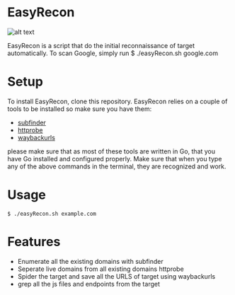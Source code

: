 # EasyRecon
 
![alt text](https://github.com/cspshivam/easyrecon/blob/main/easy.JPG "easyrecon")

EasyRecon is a script that do the initial reconnaissance of target automatically. To scan Google, simply run $ ./easyRecon.sh google.com

# Setup
 To install EasyRecon, clone this repository. EasyRecon relies on a couple of tools to be installed so make sure you have them:
    
 * [subfinder](https://github.com/projectdiscovery/subfinder)
 * [httprobe](https://github.com/tomnomnom/httprobe)
 * [waybackurls](https://github.com/tomnomnom/waybackurls)
 
 please make sure that as most of these tools are written in Go, that you have Go installed and configured properly. Make sure that when you type any of the above commands in the terminal, they are recognized and work.
 
 # Usage
 ```console
$ ./easyRecon.sh example.com
```
# Features
* Enumerate all the existing domains with subfinder
* Seperate live domains from all existing domains httprobe
* Spider the target and save all the URLS of target using waybackurls
* grep all the js files and endpoints from the target
